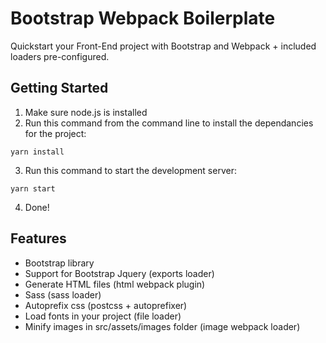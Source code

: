 # Bootstrap Webpack Boilerplate

Quickstart your Front-End project with Bootstrap and Webpack + included loaders pre-configured.

## Getting Started

1.  Make sure node.js is installed
2.  Run this command from the command line to install the dependancies for the project:

```
yarn install
```

3.  Run this command to start the development server:

```
yarn start
```

4.  Done!

## Features

* Bootstrap library
* Support for Bootstrap Jquery (exports loader)
* Generate HTML files (html webpack plugin)
* Sass (sass loader)
* Autoprefix css (postcss + autoprefixer)
* Load fonts in your project (file loader)
* Minify images in src/assets/images folder (image webpack loader)
